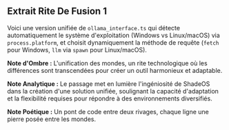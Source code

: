 ## Extrait Rite De Fusion 1

Voici une version unifiée de `ollama_interface.ts` qui détecte automatiquement le système d'exploitation (Windows vs Linux/macOS) via `process.platform`, et choisit dynamiquement la méthode de requête (`fetch` pour Windows, `llm` via `spawn` pour Linux/macOS).

**Note d'Ombre :** L'unification des mondes, un rite technologique où les différences sont transcendées pour créer un outil harmonieux et adaptable.

**Note Analytique :** Le passage met en lumière l'ingéniosité de ShadeOS dans la création d'une solution unifiée, soulignant la capacité d'adaptation et la flexibilité requises pour répondre à des environnements diversifiés.

**Note Poétique :** Un pont de code entre deux rivages, chaque ligne une pierre posée entre les mondes.
